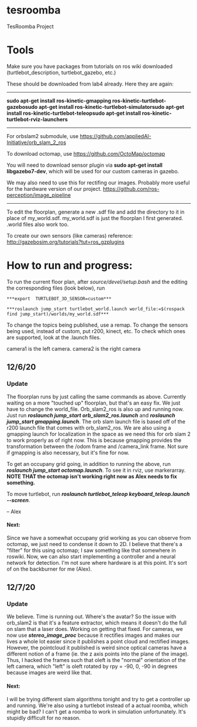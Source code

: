 # tesroomba
TesRoomba Project

# Tools

Make sure you have packages from tutorials on ros wiki downloaded (turtlebot_description, turtlebot_gazebo, etc.)

These should be downloaded from lab4 already. Here they are again:

---
**sudo apt-get install ros-kinetic-gmapping
ros-kinetic-turtlebot-gazebosudo apt-get install 
ros-kinetic-turtlebot-simulatorsudo apt-get install 
ros-kinetic-turtlebot-teleopsudo apt-get install 
ros-kinetic-turtlebot-rviz-launchers**

---


For orbslam2 submodule, use https://github.com/appliedAI-Initiative/orb_slam_2_ros

To download octomap, use https://github.com/OctoMap/octomap

You will need to download sensor plugin via **sudo apt-get install libgazebo7-dev**, which will be used for our custom cameras in gazebo.

We may also need to use this for rectifing our images. Probably more useful for the hardware version of our project.
https://github.com/ros-perception/image_pipeline



---

To edit the floorplan, generate a new .sdf file and add the directory to it in place of my_world.sdf. my_world.sdf is just the floorplan I first generated. .world files also work too.

To create our own sensors (like cameras) reference: http://gazebosim.org/tutorials?tut=ros_gzplugins


# How to run and progress:

To run the current floor plan, after *source/devel/setup.bash* and the editing the corresponding files (look below), run

```
***export  TURTLEBOT_3D_SENSOR=custom***

***roslaunch jump_start turtlebot_world.launch world_file:=$(rospack find jump_start)/worlds/my_world.sdf***
```

To change the topics being published, use a remap.
To change the sensors being used, instead of custom, put r200, kinect, etc. To check which ones are supported, look at the .launch files.

camera1 is the left camera.
camera2 is the right camera

## 12/6/20 

### Update

The floorplan runs by just calling the same commands as above. Currently waiting on a more "touched up" floorplan, but that's an easy fix. We just have to change the world_file. Orb_slam2_ros is also up and running now. Just run ***roslaunch jump_start orb_slam2_ros.launch*** and ***roslaunch jump_start gmapping.launch***. The orb slam launch file is based off of the r200 launch file that comes with orb_slam2_ros. We are also using a gmapping launch for localization in the space as we need this for orb slam 2 to work properly as of right now. This is because gmapping provides the transformation between the /odom frame and /camera_link frame. Not sure if gmapping is also necessary, but it's fine for now. 

To get an occupany grid going, in addition to running the above, run ***roslaunch jump_start octomap.launch***. To see it in rviz, use markerarray. **NOTE THAT the octomap isn't working right now as Alex needs to fix something.**

To move turtlebot, run ***roslaunch turtlebot_teleop keyboard_teleop.launch --screen***.

– Alex

#### Next:

Since we have a somewhat occupany grid working as you can observe from octomap, we just need to condense it down to 2D. I believe that there's a "filter" for this using octomap; I saw something like that somewhere in roswiki. Now, we can also start implementing a controller and a neural network for detection. I'm not sure where hardware is at this point. It's sort of on the backburner for me (Alex).

## 12/7/20 

### Update

We believe. Time is running out. Where's the avatar?
So the issue with orb_slam2 is that it's a feature extractor, which means it doesn't do the full on slam that a laser does. Working on getting that fixed. For cameras, we now use ***stereo_image_proc*** because it rectifies images and makes our lives a whole lot easier since it publishes a point cloud and rectified images. However, the pointcloud it published is weird since optical cameras have a different notion of a frame (ie. the z axis points into the plane of the image). Thus, I hacked the frames such that oleft is the "normal" orientation of the left camera, which "left" is oleft rotated by rpy = -90, 0, -90 in degrees because images are weird like that.

#### Next:

I will be trying different slam algorithms tonight and try to get a controller up and running. We're also using a turtlebot instead of a actual roomba, which might be bad? I can't get a roomba to work in simulation unfortunately. It's stupidly difficult for no reason.











